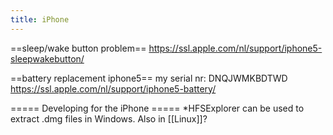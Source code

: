 ```yaml
---
title: iPhone
---
```


==sleep/wake button problem==
https://ssl.apple.com/nl/support/iphone5-sleepwakebutton/

==battery replacement iphone5==
my serial nr: DNQJWMKBDTWD
https://ssl.apple.com/nl/support/iphone5-battery/

===== Developing for the iPhone =====
*HFSExplorer can be used to extract .dmg files in Windows. Also in [[Linux]]?
